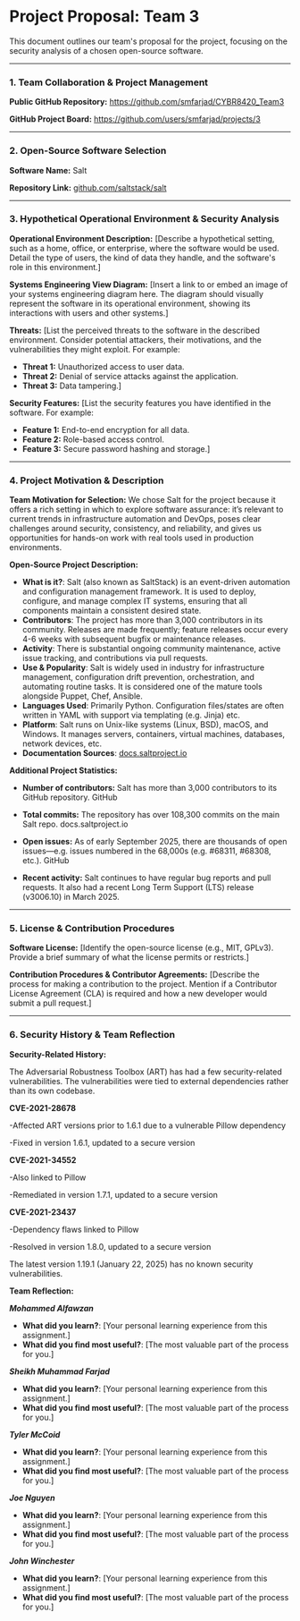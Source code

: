 # Project Proposal: Team 3

This document outlines our team's proposal for the project, focusing on the security analysis of a chosen open-source software.

---

### **1. Team Collaboration & Project Management**

**Public GitHub Repository:**
https://github.com/smfarjad/CYBR8420_Team3

**GitHub Project Board:**
https://github.com/users/smfarjad/projects/3

---

### **2. Open-Source Software Selection**

**Software Name:**
Salt

**Repository Link:**
[github.com/saltstack/salt](https://github.com/saltstack/salt)

---

### **3. Hypothetical Operational Environment & Security Analysis**

**Operational Environment Description:**
[Describe a hypothetical setting, such as a home, office, or enterprise, where the software would be used. Detail the type of users, the kind of data they handle, and the software's role in this environment.]

**Systems Engineering View Diagram:**
[Insert a link to or embed an image of your systems engineering diagram here. The diagram should visually represent the software in its operational environment, showing its interactions with users and other systems.]

**Threats:**
[List the perceived threats to the software in the described environment. Consider potential attackers, their motivations, and the vulnerabilities they might exploit. For example:
- **Threat 1:** Unauthorized access to user data.
- **Threat 2:** Denial of service attacks against the application.
- **Threat 3:** Data tampering.]

**Security Features:**
[List the security features you have identified in the software. For example:
- **Feature 1:** End-to-end encryption for all data.
- **Feature 2:** Role-based access control.
- **Feature 3:** Secure password hashing and storage.]

---

### **4. Project Motivation & Description**

**Team Motivation for Selection:**
We chose Salt for the project because it offers a rich setting in which to explore software assurance: it’s relevant to current trends in infrastructure automation and DevOps, poses clear challenges around security, consistency, and reliability, and gives us opportunities for hands-on work with real tools used in production environments.

**Open-Source Project Description:**
- **What is it?**: Salt (also known as SaltStack) is an event-driven automation and configuration management framework. It is used to deploy, configure, and manage complex IT systems, ensuring that all components maintain a consistent desired state.
- **Contributors**: The project has more than 3,000 contributors in its community. Releases are made frequently; feature releases occur every 4-6 weeks with subsequent bugfix or maintenance releases.
- **Activity**: There is substantial ongoing community maintenance, active issue tracking, and contributions via pull requests. 
- **Use & Popularity**:  Salt is widely used in industry for infrastructure management, configuration drift prevention, orchestration, and automating routine tasks. It is considered one of the mature tools alongside Puppet, Chef, Ansible. 
- **Languages Used**: Primarily Python. Configuration files/states are often written in YAML with support via templating (e.g. Jinja) etc. 
- **Platform**: Salt runs on Unix-like systems (Linux, BSD), macOS, and Windows. It manages servers, containers, virtual machines, databases, network devices, etc. 
- **Documentation Sources**: [docs.saltproject.io](https://docs.saltproject.io)

**Additional Project Statistics:**

- **Number of contributors:** Salt has more than 3,000 contributors to its GitHub repository. 
GitHub

- **Total commits:** The repository has over 108,300 commits on the main Salt repo. 
docs.saltproject.io

- **Open issues:** As of early September 2025, there are thousands of open issues—e.g. issues numbered in the 68,000s (e.g. #68311, #68308, etc.). 
GitHub

- **Recent activity:** Salt continues to have regular bug reports and pull requests. It also had a recent Long Term Support (LTS) release (v3006.10) in March 2025.

---

### **5. License & Contribution Procedures**

**Software License:**
[Identify the open-source license (e.g., MIT, GPLv3). Provide a brief summary of what the license permits or restricts.]

**Contribution Procedures & Contributor Agreements:**
[Describe the process for making a contribution to the project. Mention if a Contributor License Agreement (CLA) is required and how a new developer would submit a pull request.]

---

### **6. Security History & Team Reflection**

**Security-Related History:**

The Adversarial Robustness Toolbox (ART) has had a few security-related vulnerabilities. The vulnerabilities were tied to external dependencies rather than its own codebase.  

**CVE-2021-28678**  

-Affected ART versions prior to 1.6.1 due to a vulnerable Pillow dependency 

-Fixed in version 1.6.1, updated to a secure version  

**CVE-2021-34552**  

-Also linked to Pillow 

-Remediated in version 1.7.1, updated to a secure version 

**CVE-2021-23437** 

-Dependency flaws linked to Pillow

-Resolved in version 1.8.0, updated to a secure version 

The latest version 1.19.1 (January 22, 2025) has no known security vulnerabilities.  



**Team Reflection:**


***Mohammed Alfawzan***
- **What did you learn?**: [Your personal learning experience from this assignment.]
- **What did you find most useful?**: [The most valuable part of the process for you.]

***Sheikh Muhammad Farjad***
- **What did you learn?**: [Your personal learning experience from this assignment.]
- **What did you find most useful?**: [The most valuable part of the process for you.]

***Tyler McCoid***
- **What did you learn?**: [Your personal learning experience from this assignment.]
- **What did you find most useful?**: [The most valuable part of the process for you.]

***Joe Nguyen***
- **What did you learn?**: [Your personal learning experience from this assignment.]
- **What did you find most useful?**: [The most valuable part of the process for you.]

***John Winchester***
- **What did you learn?**: [Your personal learning experience from this assignment.]
- **What did you find most useful?**: [The most valuable part of the process for you.]
